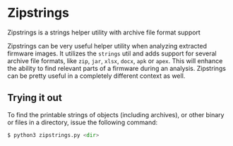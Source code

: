# Zipstrings

Zipstrings is a strings helper utility with archive file format support

Zipstrings can be very useful helper utility when analyzing extracted firmware images. It utilizes the `strings` util and adds support for several archive file formats, like `zip`, `jar`, `xlsx`, `docx`, `apk` or `apex`. This will enhance the ability to find relevant parts of a firmware during an analysis. Zipstrings can be pretty useful in a completely different context as well.

## Trying it out

To find the printable strings of objects (including archives), or other binary or files in a directory, issue the following command:

```python
$ python3 zipstrings.py <dir>
```

